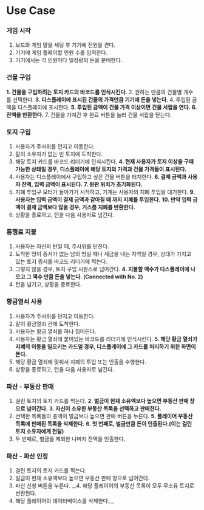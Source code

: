 # Use Case

### 게임 시작
1. 보드와 게임 말을 세팅 후 기기에 전원을 켠다.
2. 기기에 게임 플레이할 인원 수를 입력한다.
3. 기기에서는 각 인원마다 일정량의 돈을 분배한다.

### 건물 구입
__1. 건물을 구입하려는 토지 카드의 바코드를 인식시킨다.__
2. 원하는 만큼의 건물별 개수를 선택한다.
__3. 디스플레이에 표시된 건물의 가격만큼 기기에 돈을 넣는다.__ 
4. 투입된 금액을 디스플레이에 표시한다.
__5. 투입된 금액이 건물 가격 이상이면 건물 서랍을 연다.__
__6. 잔액을 반환한다.__ 
7. 건물을 가져간 후 완료 버튼을 눌러 건물 서랍을 닫는다.

### 토지 구입
1. 사용자가 주사위를 던지고 이동한다.
2. 말이 소유자가 없는 빈 토지에 도착한다.
3. 해당 토지 카드를 바코드 리더기에 인식시킨다.
__4. 현재 사용자가 토지 이상을 구매 가능한 상태일 경우, 디스플레이에 해당 토지의 가격과 건물 가격들이 표시된다.__
5. 사용자는 디스플레이에서 구입하고 싶은 건물 버튼을 터치한다.
__6. 결제 금액과 사용자 잔액, 입력 금액이 표시된다.__
__7. 원판 위치가 초기화된다.__
8. 지폐 투입구 모터가 돌아가기 시작하고, 기계는 사용자의 지폐 투입을 대기한다.
__9. 사용자는 입력 금액이 결제 금액과 같아질 때 까지 지폐를 투입한다.__
__10. 만약 입력 금액이 결제 금액보다 많을 경우, 거스름 지폐를 반환한다.__
11. 상황을 종료하고, 턴을 다음 사용자로 넘긴다.

### 통행료 지불
1. 사용자는 자신의 턴일 때, 주사위를 던진다.
2. 도착한 땅이 증서가 없는 남의 땅일 때나 세금을 내는 지역일 경우, 상대가 가지고 있는 토지 증서를 바코드 리더기에 찍는다.
3. 그렇지 않을 경우, 토지 구입 시퀀스로 넘어간다.
__4. 지불할 액수가 디스플레이에 나오고 그 액수 만큼 돈을 넣는다. (Connected with No. 2)__
5. 턴을 넘기고, 상황을 종료한다.

### 황금열쇠 사용
1. 사용자가 주사위를 던지고 이동한다.
2. 말이 황금열쇠 칸에 도착한다.
3. 사용자는 황금 열쇠를 하나 집어든다.
4. 사용자는 황금 열쇠에 붙어있는 바코드를 리더기에 인식시킨다.
__5. 해당 황금 열쇠가 지폐의 이동을 일으키는 카드일 경우, 디스플레이에 그 카드를 처리하기 위한 화면이 뜬다.__
6. 해당 황금 열쇠에 맞춰서 지폐의 투입 또는 인출을 수행한다.
7. 상황을 종료하고, 턴을 다음 사용자로 넘긴다.

### 파산 - 부동산 판매
1. 걸린 토지의 토지 카드를 찍는다.
__2. 벌금이 현재 소유액보다 높으면 부동산 판매 창으로 넘어간다.__
__3. 자신이 소유한 부동산 목록을 선택하고 판매한다.__
4. 선택한 목록들의 총액이 벌금보다 높으면 판매 버튼을 누른다.
__5. 플레이어 부동산 목록에 판매된 목록을 삭제한다.__
__6. 첫 번째로, 벌금만큼 돈이 인출된다.(이는 걸린 토지 소유자에게 전달)__
7. 두 번째로, 벌금을 제외한 나머지 잔액을 인출한다. 

### 파산 - 파산 인정
1. 걸린 토지의 토지 카드를 찍는다.
2. 벌금이 현재 소유액보다 높으면 부동산 판매 창으로 넘어간다.
3. 파산 신청 버튼을 누른다.
__4. 해당 플레이어의 부동산 목록이 모두 무소유 토지로 변환된다.
5. 해당 플레이어의 데이터베이스를 삭제한다.__ 
